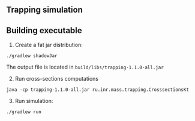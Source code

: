 ## Trapping simulation

## Building executable

1. Create a fat jar distribution:
```
./gradlew shadowJar
```
The output file is located in `build/libs/trapping-1.1.0-all.jar`

2. Run cross-sections computations
```
java -cp trapping-1.1.0-all.jar ru.inr.mass.trapping.CrosssectionsKt
```

3. Run simulation:
```
./gradlew run   
```

